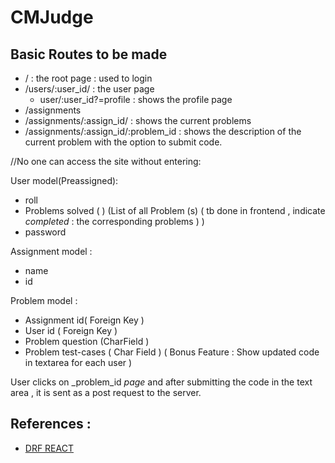 # CMJudge

## Basic Routes to be made 

* / : the root page : used to login
* /users/:user_id/ : the user page 
  * user/:user_id?=profile : shows the profile page
* /assignments
* /assignments/:assign_id/ : shows the current problems
* /assignments/:assign_id/:problem_id : shows the description of the current problem with the option to submit code.

//No one can access the site without entering:

User model(Preassigned):
 * roll
 * Problems solved ( <int> )
  (List of all Problem (s) ( tb done in frontend , indicate *completed* : the corresponding problems ) )
 * password
 
Assignment model :
 * name
 * id
 
Problem model : 
 * Assignment id( Foreign Key )
 * User id ( Foreign Key )
 * Problem question (CharField )
 * Problem test-cases ( Char Field )
 ( Bonus Feature : Show updated code in textarea for each user )

User clicks on _problem_id _page_ and after submitting the code in the text area , it is sent as a post request to the server.
 
 

## References : 

* [DRF REACT](https://wsvincent.com/django-rest-framework-react-tutorial/) 

